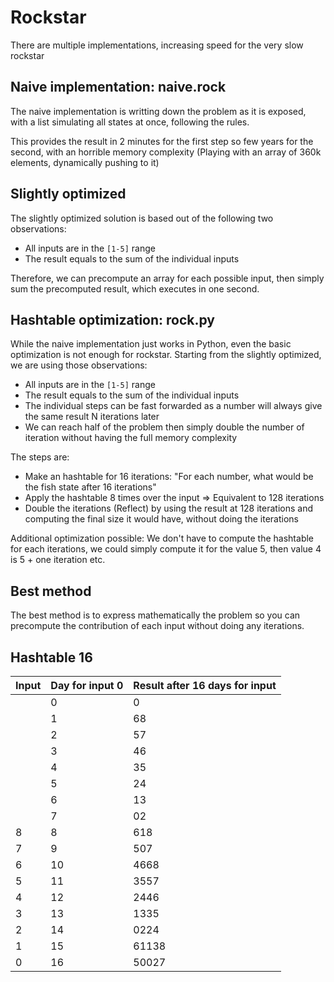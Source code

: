 # Rockstar

There are multiple implementations, increasing speed for the very slow rockstar

## Naive implementation: naive.rock

The naive implementation is writting down the problem as it is exposed, with a list simulating all states at once, following the rules.

This provides the result in 2 minutes for the first step so few years for the second, with an horrible memory complexity (Playing with an array of 360k elements, dynamically pushing to it)

## Slightly optimized

The slightly optimized solution is based out of the following two observations:
- All inputs are in the `[1-5]` range
- The result equals to the sum of the individual inputs

Therefore, we can precompute an array for each possible input, then simply sum the precomputed result, which executes in one second.

## Hashtable optimization: rock.py

While the naive implementation just works in Python, even the basic optimization is not enough for rockstar.
Starting from the slightly optimized, we are using those observations:
- All inputs are in the `[1-5]` range
- The result equals to the sum of the individual inputs
- The individual steps can be fast forwarded as a number will always give the same result N iterations later
- We can reach half of the problem then simply double the number of iteration without having the full memory complexity

The steps are:
- Make an hashtable for 16 iterations: "For each number, what would be the fish state after 16 iterations"
- Apply the hashtable 8 times over the input => Equivalent to 128 iterations
- Double the iterations (Reflect) by using the result at 128 iterations and computing the final size it would have, without doing the iterations

Additional optimization possible: We don't have to compute the hashtable for each iterations, we could simply compute it for the value 5, then value 4 is 5 + one iteration etc.

## Best method

The best method is to express mathematically the problem so you can precompute the contribution of each input without doing any iterations.

## Hashtable 16

| Input | Day for input 0 | Result after 16 days for input |
|-------|-----------------|--------------------------------|
|    | 0  | 0  |
|    | 1  | 68 |
|    | 2  | 57 |
|    | 3  | 46 |
|    | 4  | 35 |
|    | 5  | 24 |
|    | 6  | 13 |
|    | 7  | 02 |
| 8  | 8  | 618 |
| 7  | 9  | 507 |
| 6  | 10 | 4668 |
| 5  | 11 | 3557 |
| 4  | 12 | 2446 |
| 3  | 13 | 1335 |
| 2  | 14 | 0224 |
| 1  | 15 | 61138 |
| 0  | 16 | 50027 |
